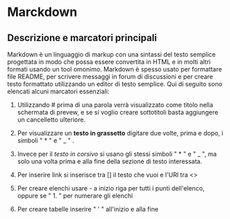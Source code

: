 # Marckdown 
## Descrizione e marcatori principali
Markdown è un linguaggio di markup con una sintassi del testo semplice progettata in modo che possa essere convertita in HTML e in molti altri formati usando un tool omonimo. Markdown è spesso usato per formattare file README, per scrivere messaggi in forum di discussioni e per creare testo formattato utilizzando un editor di testo semplice. Qui di seguito sono elencati alcuni marcatori essenziali: 
 
 1. Utilizzando # prima di una parola verrà visualizzato come titolo nella schermata di prevew, e se si voglio creare sottotitoli basta aggiungere un cancelletto ulteriore.

2. Per visualizzare un __testo in grassetto__ digitare due volte, prima e dopo, i simboli " * " e " _ " .

3. Invece per il *testo in corsivo* si usano gli stessi simboli " * " e " _ ", ma solo una volta prima e alla fine della sezione di testo interessata.
 
4. Per inserire link si inserisce tra [] il testo che vuoi e l'URl tra <>  

5. Per creare elenchi usare - a inizio riga per tutti i punti dell'elenco, oppure se " 1. " per numerare gli elenchi

6. Per creare tabelle inserire " ' " all'inizio e alla fine
